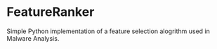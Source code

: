 # FeatureRanker

Simple Python implementation of a feature selection alogrithm used in Malware Analysis.
